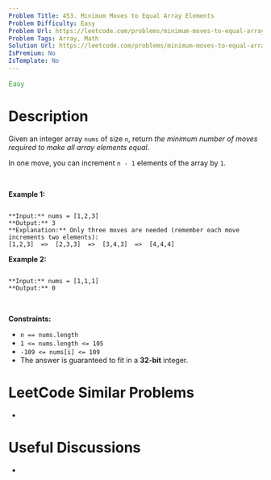 ```yaml
---
Problem Title: 453. Minimum Moves to Equal Array Elements
Problem Difficulty: Easy
Problem Url: https://leetcode.com/problems/minimum-moves-to-equal-array-elements/
Problem Tags: Array, Math
Solution Url: https://leetcode.com/problems/minimum-moves-to-equal-array-elements/solution/
IsPremium: No
IsTemplate: No
---
```


<span style="color: rgb(67, 160, 71);">Easy</span>

# Description

Given an integer array `nums` of size `n`, return *the minimum number of moves required to make all array elements equal*.


In one move, you can increment `n - 1` elements of the array by `1`.


 


**Example 1:**



```

**Input:** nums = [1,2,3]
**Output:** 3
**Explanation:** Only three moves are needed (remember each move increments two elements):
[1,2,3]  =>  [2,3,3]  =>  [3,4,3]  =>  [4,4,4]

```

**Example 2:**



```

**Input:** nums = [1,1,1]
**Output:** 0

```

 


**Constraints:**


* `n == nums.length`
* `1 <= nums.length <= 105`
* `-109 <= nums[i] <= 109`
* The answer is guaranteed to fit in a **32-bit** integer.




# LeetCode Similar Problems

- []()

# Useful Discussions

- []()
